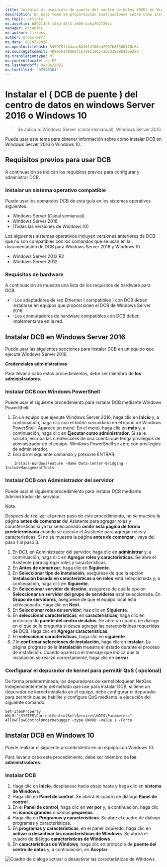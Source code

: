 ```yaml
---
title: Instalar el protocolo de puente del centro de datos (DCB) en Windows Server o en el cliente
description: En este tema se proporcionan instrucciones sobre cómo instalar el protocolo de puente del centro de datos en Windows Server o en el cliente de Windows.
ms.topic: article
ms.assetid: b89213d8-143a-45f3-a609-bc6a7027204c
manager: brianlic
ms.author: lizross
author: eross-msft
ms.date: 08/07/2020
ms.openlocfilehash: 5499751f44aaa8b361d166e42907b8f380418c84
ms.sourcegitcommit: 40905b1f9d68f1b7d821e05cab2d35e9b425e38d
ms.translationtype: MT
ms.contentlocale: es-ES
ms.lasthandoff: 01/06/2021
ms.locfileid: "97948361"
---
```

# <a name="install-data-center-bridging-dcb-in-windows-server-2016-or-windows-10"></a>Instalar el \( DCB de puente \) del centro de datos en windows Server 2016 o Windows 10

>Se aplica a: Windows Server (canal semianual), Windows Server 2016

Puede usar este tema para obtener información sobre cómo instalar DCB en Windows Server 2016 o Windows 10.

## <a name="prerequisites-for-using-dcb"></a>Requisitos previos para usar DCB

A continuación se indican los requisitos previos para configurar y administrar DCB.

### <a name="install-a-compatible-operating-system"></a>Instalar un sistema operativo compatible

Puede usar los comandos DCB de esta guía en los sistemas operativos siguientes.

- Windows Server (Canal semianual)
- Windows Server 2016
- \(Todas las versiones de Windows 10\)

Los siguientes sistemas operativos incluyen versiones anteriores de DCB que no son compatibles con los comandos que se usan en la documentación de DCB para Windows Server 2016 y Windows 10.

- Windows Server 2012 R2
- Windows Server 2012

###  <a name="hardware-requirements"></a>Requisitos de hardware

A continuación se muestra una lista de los requisitos de hardware para DCB.

- \-Los adaptadores de red Ethernet \( compatibles \) con DCB deben instalarse en equipos que proporcionen el DCB de Windows Server 2016.
- \-Los conmutadores de hardware compatibles con DCB deben implementarse en la red.


## <a name="install-dcb-in-windows-server-2016"></a>Instalar DCB en Windows Server 2016

Puede usar las siguientes secciones para instalar DCB en un equipo que ejecute Windows Server 2016.

**Credenciales administrativas**

Para llevar a cabo estos procedimientos, debe ser miembro de **los administradores**.

### <a name="install-dcb-using-windows-powershell"></a>Instalar DCB con Windows PowerShell

Puede usar el siguiente procedimiento para instalar DCB mediante Windows PowerShell.

1. En un equipo que ejecute Windows Server 2016, haga clic en **Inicio** y, a continuación, haga clic con el botón secundario en el icono de Windows PowerShell. Aparece un menú. En el menú, haga clic en **más** y, a continuación, haga clic en **Ejecutar como administrador**. Si se le solicita, escriba las credenciales de una cuenta que tenga privilegios de administrador en el equipo. Windows PowerShell se abre con privilegios de administrador.
2. Escriba el siguiente comando y presione ENTRAR.

````
    Install-WindowsFeature -Name Data-Center-Bridging -IncludeManagementTools
````

### <a name="install-dcb-using-server-manager"></a>Instalar DCB con Administrador del servidor

Puede usar el siguiente procedimiento para instalar DCB mediante Administrador del servidor.

>[!NOTE]
>Después de realizar el primer paso de este procedimiento, no se muestra la página **antes de comenzar** del Asistente para agregar roles y características si ya ha seleccionado **omitir esta página de forma predeterminada** cuando se ejecutó el Asistente para agregar roles y características. Si no se muestra la página **antes de comenzar** , vaya del paso 1 al paso 3.

1. En DC1, en Administrador del servidor, haga clic en **administrar** y, a continuación, haga clic en **Agregar roles y características**. Se abre el Asistente para agregar roles y características.
2. En **Antes de comenzar**, haga clic en **Siguiente**.
3. En **Seleccionar tipo de instalación**, asegúrese de que la opción **Instalación basada en características o en roles** está seleccionada y, a continuación, haga clic en **Siguiente**.
4. En **Seleccionar servidor de destino**, asegúrese de que la opción **Seleccionar un servidor del grupo de servidores** está seleccionada. En **Grupo de servidores**, asegúrese de que el equipo local está seleccionado. Haga clic en **Next**.
5. En **Seleccionar roles de servidor**, haz clic en **Siguiente**.
6. En **seleccionar características**, en **características**, haga clic en protocolo de **puente del centro de datos**. Se abre un cuadro de diálogo en el que se le pregunta si desea agregar las características requeridas de DCB. Haga clic en **Agregar características**.
7. En **seleccionar características**, haga clic en **siguiente**.
8. 7.In **confirmar selecciones de instalación**, haga clic en **instalar**. La página progreso de la **instalación** muestra el estado durante el proceso de instalación. Cuando aparezca el mensaje que indica que la instalación se realizó correctamente, haga clic en **cerrar**.

### <a name="configure-the-kernel-debugger-to-allow-qos-optional"></a>Configurar el depurador de kernel para permitir QoS \( opcional\)

 De forma predeterminada, los depuradores de kernel bloquean NetQos. Independientemente del método que use para instalar DCB, si tiene un depurador de kernel instalado en el equipo, debe configurar el depurador para permitir que se habilite y configure QoS mediante la ejecución del siguiente comando.

````
Set-ItemProperty HKLM:"\SYSTEM\CurrentControlSet\Services\NDIS\Parameters" AllowFlowControlUnderDebugger -type DWORD -Value 1 -Force
````

## <a name="install-dcb-in-windows-10"></a>Instalar DCB en Windows 10

Puede realizar el siguiente procedimiento en un equipo con Windows 10.

Para llevar a cabo este procedimiento, debe ser miembro de **los administradores**.

### <a name="install-dcb"></a>Instalar DCB

1. Haga clic en **Inicio**, desplácese hacia abajo hasta y haga clic en **sistema de Windows**.
2. Haga clic en **Panel de control**. Se abrirá el cuadro de diálogo **Panel de control** .
3. En el **Panel de control**, haga clic en **ver por** y, a continuación, haga clic en **iconos grandes** o iconos **pequeños**.
4. Haga clic en **Programas y características**. Se abre el cuadro de diálogo programas y características.
5. En **programas y características**, en el panel izquierdo, haga clic en **activar o desactivar las características de Windows**. Se abrirá el cuadro de diálogo **características de Windows** .
6. En **características de Windows**, haga clic en protocolo de **puente del centro de datos** y, a continuación, en **Aceptar**.

![Cuadro de diálogo activar o desactivar las características de Windows](../../media/Dcb-Scripting/Dcb-Scripting.jpg)


